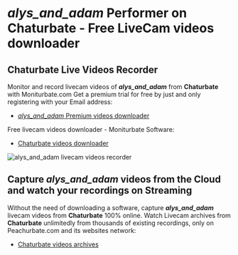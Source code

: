 # _alys_and_adam_ Performer on Chaturbate - Free LiveCam videos downloader

## Chaturbate Live Videos Recorder

Monitor and record livecam videos of **_alys_and_adam_** from **Chaturbate** with Moniturbate.com
Get a premium trial for free by just and only registering with your Email address:
* [_alys_and_adam_ Premium videos downloader](https://moniturbate.com/request-demo-licence-key.html)

Free livecam videos downloader - Moniturbate Software:
* [Chaturbate videos downloader](https://moniturbate.com/moniturbate-download-software.html)

![_alys_and_adam_ livecam videos recorder](https://peachurnet.com/templates/moniturbate-software.png)


## Capture _alys_and_adam_ videos from the Cloud and watch your recordings on Streaming

Without the need of downloading a software, capture **_alys_and_adam_** livecam videos from **Chaturbate** 100% online.
Watch Livecam archives from **Chaturbate** unlimitedly from thousands of existing recordings, only on Peachurbate.com and its websites network:
* [Chaturbate videos archives](https://peachurnet.com/)